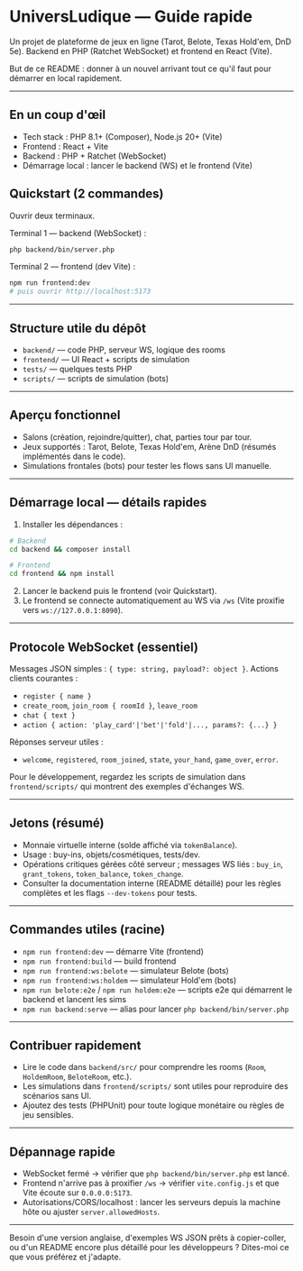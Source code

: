 # UniversLudique — Guide rapide

Un projet de plateforme de jeux en ligne (Tarot, Belote, Texas Hold'em, DnD 5e).
Backend en PHP (Ratchet WebSocket) et frontend en React (Vite).

But de ce README : donner à un nouvel arrivant tout ce qu'il faut pour démarrer en local rapidement.

---

## En un coup d'œil
- Tech stack : PHP 8.1+ (Composer), Node.js 20+ (Vite)
- Frontend : React + Vite
- Backend : PHP + Ratchet (WebSocket)
- Démarrage local : lancer le backend (WS) et le frontend (Vite)

## Quickstart (2 commandes)
Ouvrir deux terminaux.

Terminal 1 — backend (WebSocket) :

```bash
php backend/bin/server.php
```

Terminal 2 — frontend (dev Vite) :

```bash
npm run frontend:dev
# puis ouvrir http://localhost:5173
```

---

## Structure utile du dépôt
- `backend/` — code PHP, serveur WS, logique des rooms
- `frontend/` — UI React + scripts de simulation
- `tests/` — quelques tests PHP
- `scripts/` — scripts de simulation (bots)

---

## Aperçu fonctionnel
- Salons (création, rejoindre/quitter), chat, parties tour par tour.
- Jeux supportés : Tarot, Belote, Texas Hold'em, Arène DnD (résumés implémentés dans le code).
- Simulations frontales (bots) pour tester les flows sans UI manuelle.

---

## Démarrage local — détails rapides
1. Installer les dépendances :

```bash
# Backend
cd backend && composer install

# Frontend
cd frontend && npm install
```

2. Lancer le backend puis le frontend (voir Quickstart).
3. Le frontend se connecte automatiquement au WS via `/ws` (Vite proxifie vers `ws://127.0.0.1:8090`).

---

## Protocole WebSocket (essentiel)
Messages JSON simples : `{ type: string, payload?: object }`.
Actions clients courantes :
- `register { name }`
- `create_room`, `join_room { roomId }`, `leave_room`
- `chat { text }`
- `action { action: 'play_card'|'bet'|'fold'|..., params?: {...} }`

Réponses serveur utiles :
- `welcome`, `registered`, `room_joined`, `state`, `your_hand`, `game_over`, `error`.

Pour le développement, regardez les scripts de simulation dans `frontend/scripts/` qui montrent des exemples d'échanges WS.

---

## Jetons (résumé)
- Monnaie virtuelle interne (solde affiché via `tokenBalance`).
- Usage : buy-ins, objets/cosmétiques, tests/dev.
- Opérations critiques gérées côté serveur ; messages WS liés : `buy_in`, `grant_tokens`, `token_balance`, `token_change`.
- Consulter la documentation interne (README détaillé) pour les règles complètes et les flags `--dev-tokens` pour tests.

---

## Commandes utiles (racine)
- `npm run frontend:dev` — démarre Vite (frontend)
- `npm run frontend:build` — build frontend
- `npm run frontend:ws:belote` — simulateur Belote (bots)
- `npm run frontend:ws:holdem` — simulateur Hold'em (bots)
- `npm run belote:e2e` / `npm run holdem:e2e` — scripts e2e qui démarrent le backend et lancent les sims
- `npm run backend:serve` — alias pour lancer `php backend/bin/server.php`

---

## Contribuer rapidement
- Lire le code dans `backend/src/` pour comprendre les rooms (`Room`, `HoldemRoom`, `BeloteRoom`, etc.).
- Les simulations dans `frontend/scripts/` sont utiles pour reproduire des scénarios sans UI.
- Ajoutez des tests (PHPUnit) pour toute logique monétaire ou règles de jeu sensibles.

---

## Dépannage rapide
- WebSocket fermé → vérifier que `php backend/bin/server.php` est lancé.
- Frontend n'arrive pas à proxifier `/ws` → vérifier `vite.config.js` et que Vite écoute sur `0.0.0.0:5173`.
- Autorisations/CORS/localhost : lancer les serveurs depuis la machine hôte ou ajuster `server.allowedHosts`.

---

Besoin d'une version anglaise, d'exemples WS JSON prêts à copier-coller, ou d'un README encore plus détaillé pour les développeurs ? Dites-moi ce que vous préférez et j'adapte.
